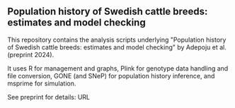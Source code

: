 ## Population history of Swedish cattle breeds: estimates and model checking

This repository contains the analysis scripts underlying "Population history of Swedish cattle breeds: estimates and model checking" by Adepoju et al. (preprint 2024).

It uses R for management and graphs, Plink for genotype data handling and file conversion, GONE (and SNeP) for population history inference, and msprime for simulation.

See preprint for details: URL